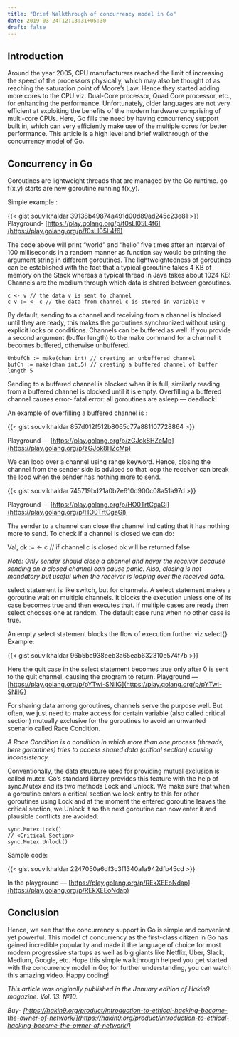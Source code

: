 ```yaml
---
title: "Brief Walkthrough of concurrency model in Go"
date: 2019-03-24T12:13:31+05:30
draft: false
---
```


## Introduction

Around the year 2005, CPU manufacturers reached the limit of increasing the speed of the processors physically, which may also be thought of as reaching the saturation point of Moore’s Law. Hence they started adding more cores to the CPU viz. Dual-Core processor, Quad Core processor, etc., for enhancing the performance. Unfortunately, older languages are not very efficient at exploiting the benefits of the modern hardware comprising of multi-core CPUs. Here, Go fills the need by having concurrency support built in, which can very efficiently make use of the multiple cores for better performance. This article is a high level and brief walkthrough of the concurrency model of Go.

## Concurrency in Go

Goroutines are lightweight threads that are managed by the Go runtime. go f(x,y) starts are new goroutine running f(x,y).

Simple example :


{{< gist souvikhaldar 39138b49874a491d00d89ad245c23e81 >}}
Playground- [https://play.golang.org/p/f0sLl05L4f6](https://play.golang.org/p/f0sLl05L4f6)

The code above will print “world” and “hello” five times after an interval of 100 milliseconds in a random manner as function `say` would be printing the argument string in different goroutines. The lightweightedness of goroutines can be established with the fact that a typical goroutine takes 4 KB of memory on the Stack whereas a typical thread in Java takes about 1024 KB! Channels are the medium through which data is shared between goroutines.

    c <- v // the data v is sent to channel 
    c v := <- c // the data from channel c is stored in variable v

By default, sending to a channel and receiving from a channel is blocked until they are ready, this makes the goroutines synchronized without using explicit locks or conditions. Channels can be buffered as well. If you provide a second argument (buffer length) to the make command for a channel it becomes buffered, otherwise unbuffered.

    UnbufCh := make(chan int) // creating an unbuffered channel 
    bufCh := make(chan int,5) // creating a buffered channel of buffer length 5

Sending to a buffered channel is blocked when it is full, similarly reading from a buffered channel is blocked until it is empty. Overfilling a buffered channel causes error- fatal error: all goroutines are asleep — deadlock!

An example of overfilling a buffered channel is :

{{< gist souvikhaldar 857d012f512b8065c77a881107728864 >}}

Playground — [https://play.golang.org/p/zGJok8HZcMp](https://play.golang.org/p/zGJok8HZcMp)

We can loop over a channel using range keyword. Hence, closing the channel from the sender side is advised so that loop the receiver can break the loop when the sender has nothing more to send.

{{< gist souvikhaldar 745719bd21a0b2e610d900c08a51a97d >}}

Playground — [https://play.golang.org/p/HO0TrtCgaGl](https://play.golang.org/p/HO0TrtCgaGl)

The sender to a channel can close the channel indicating that it has nothing more to send. To check if a channel is closed we can do:

Val, ok := <- c // if channel c is closed ok will be returned false

*Note: Only sender should close a channel and never the receiver because sending on a closed channel can cause panic. Also, closing is not mandatory but useful when the receiver is looping over the received data.*

select statement is like switch, but for channels. A select statement makes a goroutine wait on multiple channels. It blocks the execution unless one of its case becomes true and then executes that. If multiple cases are ready then select chooses one at random. The default case runs when no other case is true.

An empty select statement blocks the flow of execution further viz select{} Example:

{{< gist souvikhaldar 96b5bc938eeb3a65eab632310e574f7b >}}

Here the quit case in the select statement becomes true only after 0 is sent to the quit channel, causing the program to return. Playground — [https://play.golang.org/p/pYTwi-SNiIG](https://play.golang.org/p/pYTwi-SNiIG)

For sharing data among goroutines, channels serve the purpose well. But often, we just need to make access for certain variable (also called critical section) mutually exclusive for the goroutines to avoid an unwanted scenario called Race Condition.

*A Race Condition is a condition in which more than one process (threads, here goroutines) tries to access shared data (critical section) causing inconsistency.*

Conventionally, the data structure used for providing mutual exclusion is called mutex. Go’s standard library provides this feature with the help of sync.Mutex and its two methods Lock and Unlock. We make sure that when a goroutine enters a critical section we lock entry to this for other goroutines using Lock and at the moment the entered goroutine leaves the critical section, we Unlock it so the next goroutine can now enter it and plausible conflicts are avoided.

    sync.Mutex.Lock() 
    // <Critical Section>
    sync.Mutex.Unlock()

Sample code:


{{< gist souvikhaldar 2247050a6df3c3f1340a1a942dfb45cd >}}

In the playground — [https://play.golang.org/p/REkXEEoNdap](https://play.golang.org/p/REkXEEoNdap)

## Conclusion

Hence, we see that the concurrency support in Go is simple and convenient yet powerful. This model of concurrency as the first-class citizen in Go has gained incredible popularity and made it the language of choice for most modern progressive startups as well as big giants like Netflix, Uber, Slack, Medium, Google, etc. Hope this simple walkthrough helped you get started with the concurrency model in Go; for further understanding, you can watch this amazing video. Happy coding!

*This article was originally published in the January edition of Hakin9 magazine. Vol. 13. №10.*

*Buy- [https://hakin9.org/product/introduction-to-ethical-hacking-become-the-owner-of-network/](https://hakin9.org/product/introduction-to-ethical-hacking-become-the-owner-of-network/)*
